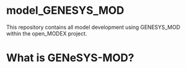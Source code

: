 # model_GENESYS_MOD
This repository contains all model development using GENESYS_MOD within the open_MODEX project.

# What is GENeSYS-MOD?
